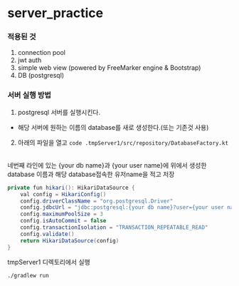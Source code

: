 # server_practice


### 적용된 것 
1. connection pool 
2. jwt auth
3. simple web view (powered by FreeMarker engine & Bootstrap)
4. DB (postgresql)

### 서버 실행 방법 
1. postgresql 서버를 실행시킨다.
  - 해당 서버에 원하는 이름의 database를 새로 생성한다.(또는 기존것 사용)
2. 아래의 파일을 열고 
`
code .tmpServer1/src/repository/DatabaseFactory.kt
`
<br>
네번째 라인에 있는 {your db name}과 {your user name}에 위에서 생성한 database 이름과 해당 database접속한 유저name을 적고 저장
<br>


```java
private fun hikari(): HikariDataSource {
    val config = HikariConfig()
    config.driverClassName = "org.postgresql.Driver"
    config.jdbcUrl = "jdbc:postgresql:{your db name}?user={your user name}" // System.getenv("JDBC_DATABASE_URL")
    config.maximumPoolSize = 3
    config.isAutoCommit = false
    config.transactionIsolation = "TRANSACTION_REPEATABLE_READ"
    config.validate()
    return HikariDataSource(config)
}
```



tmpServer1 디렉토리에서 실행


`
./gradlew run
`
